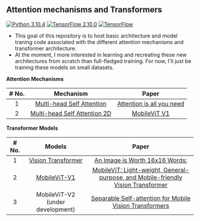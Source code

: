 ## Attention mechanisms and Transformers

[![Python 3.10.4](https://img.shields.io/badge/Python-3.10.4-3776AB)](https://www.python.org/downloads/release/python-3104/) [![TensorFlow 2.10.0](https://img.shields.io/badge/TensorFlow-2.10.0-FF6F00?logo=tensorflow)](https://github.com/tensorflow/tensorflow/releases/tag/v2.10.0) [![TensorFlow](https://img.shields.io/badge/TensorFlow-%23FF6F00.svg?style=for-the-badge&logo=TensorFlow&logoColor=white)](https://www.tensorflow.org/)

* This goal of this repository is to host basic architecture and model traning code associated with the different attention mechanisms and transformer architecture.
* At the moment, I more interested in learning and recreating these new architectures from scratch than full-fledged training. For now, I'll just be training these models on small datasets.

**Attention Mechanisms**

<table>
<thead>
<tr>
<th style="text-align:center">
<strong># No.</strong>
</th>
<th style="text-align:center">
<strong>Mechanism</strong>
</th>
<th style="text-align:center">
<strong>Paper</strong>
</th>
</tr>
</thead>
<tbody>
<tr>
<td style="text-align:center">1</td>
<td style="text-align:center">
<a href="https://github.com/veb-101/Attention-and-Transformers/blob/main/Attention_and_Transformers/VisionTransformers/multihead_self_attention.py">Multi-head Self Attention</a>
</td>
<td style="text-align:center">
<a href="https://arxiv.org/abs/1706.03762">Attention is all you need</a>
</td>
</tr>
<tr>
<td style="text-align:center">2</td>
<td style="text-align:center">
<a href="https://github.com/veb-101/Attention-and-Transformers/blob/main/Attention_and_Transformers/MobileViT_v1/multihead_self_attention_2D.py">Multi-head Self Attention 2D</a>
</td>
<td style="text-align:center">
<a href="https://arxiv.org/abs/2110.02178">MobileViT V1</a>
</td>
</tr>
</tbody>
</table>

**Transformer Models**

<table>
<thead>
<tr>
<th style="text-align:center">
<strong># No.</strong>
</th>
<th style="text-align:center">
<strong>Models</strong>
</th>
<th style="text-align:center">
<strong>Paper</strong>
</th>
</tr>
</thead>
<tbody>
<tr>
<td style="text-align:center">1</td>
<td style="text-align:center">
<a href="https://github.com/veb-101/Attention-and-Transformers/blob/main/Attention_and_Transformers/VisionTransformers/vision_transformer.py">Vision Transformer</a>
</td>
<td style="text-align:center">
<a href="https://arxiv.org/abs/2010.11929">An Image is Worth 16x16 Words:</a>
</td>
</tr>
<tr>
<td style="text-align:center">2</td>
<td style="text-align:center">
<a href="https://github.com/veb-101/Attention-and-Transformers/blob/main/Attention_and_Transformers/MobileViT_v1/mobile_vit.py">MobileViT-V1</a>
</td>
<td style="text-align:center">
<a href="https://arxiv.org/abs/2110.02178">MobileViT: Light-weight, General-purpose, and Mobile-friendly Vision Transformer</a>
</td>
</tr>
<tr>
<td style="text-align:center">3</td>
<td style="text-align:center">MobileViT-V2 (under development)</td>
<td style="text-align:center">
<a href="https://arxiv.org/abs/2206.02680">Separable Self-attention for Mobile Vision Transformers</a>
</td>
</tr>
</tbody>
</table>

<!-- **Attention Mechanisms**

|:---------:|:----------------------------:|:-------------------------------------------------------------:|
| 1         | [Multi-head Self Attention](https://github.com/veb-101/Attention-and-Transformers/blob/main/MobileViT-v1/multihead_self_attention_2D.py)    | [Attention is all you need](https://arxiv.org/abs/1706.03762) |
| 2         | [Multi-head Self Attention 2D](https://github.com/veb-101/Attention-and-Transformers/blob/main/MobileViT_v1/multihead_self_attention_2D.py) | [MobileViT V1](https://arxiv.org/abs/2110.02178)              |

**Transformer Models**

| **# No.** | **Models**         | **Paper**                                                          |
|:---------:|:------------------:|:------------------------------------------------------------------:|
| 1         | [Vision Transformer](https://github.com/veb-101/Attention-and-Transformers/blob/main/VisionTransformers/vision_transformer.py) | [An Image is Worth 16x16 Words:](https://arxiv.org/abs/2010.11929) |
| 2         | [MobileViT-V1](https://github.com/veb-101/Attention-and-Transformers/blob/main/MobileViT_v1/mobile_vit.py)     | [MobileViT: Light-weight, General-purpose, and Mobile-friendly Vision Transformer](https://arxiv.org/abs/2110.02178)                   |
| 3         | MobileViT-V2 (under development)| [Separable Self-attention for Mobile Vision Transformers](https://arxiv.org/abs/2206.02680)                   | -->
